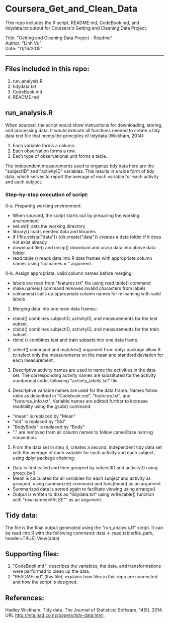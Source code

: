 # Coursera_Get_and_Clean_Data
This repo includes the R script, README.md, CodeBook.md, and tidydata.txt output for Coursera's Getting and Cleaning Data Project. <br> 

Title: "Getting and Cleaning Data Project - Readme"<br>
Author: "Linh Vu"<br>
Date: "11/16/2015"<br>

---
## Files included in this repo:
1. run_analysis.R
2. tidydata.txt
3. CodeBook.md
4. README.md

## run_analysis.R
When sourced, the script would show instructions for downloading, storing, and processing data. It would execute all functions needed to create a tidy data text file that meets the principles of tidydata (Wickham, 2014):

1. Each variable forms a column.<br>
2. Each observation forms a row.<br>
3. Each type of observational unit forms a table.<br>

The independent measurements used to organize tidy data here are the "subjectID" and "activityID" variables. This results in a wide form of tidy data, which serves to report the average of each variable for each activity and each subject.

### Step-by-step execution of script:

 0-a. Preparing working environment:
 -  When sourced, the script starts out by preparing the working environment
 -  set.wd() sets the working directory
 -  library() loads needed data and libraries
 -  if (!file.exists("data")) {dir.create("data")} creates a data folder if it does not exist already
 -  download.file() and unzip() download and unzip data into above data folder. 
 -  read.table () reads data into R data frames with appropriate column names using "colnames = " argument.<br>

 0-b. Assign appropriate, valid column names before merging:
 -  labels are read from "features.txt" file using read.table() command
 -  make.names() command removes invalid characters from labels
 -  colnames() calls up appropriate column names for re-naming with valid labels

1. Merging data into one main data frames:
 - cbind() combines subjectID, activityID, and measurements for the test subset.
 - cbind() combines subjectID, activityID, and measurements for the train subset.
 - rbind () combines test and train subsets into one data frame.

2. select() command and matches() argument from dplyr package allow R to select only the measurements on the mean and standard deviation for each measurement.

3. Descriptive activity names are used to name the activities in the data set. The corresponding activity names are substituted for the activity numberical code, following "activity_labels.txt" file.

4. Descriptive variable names are used for the data frame. Names follow rules as described in "Codebook.md", "features.txt", and "features_info.txt". Variable names are editted further to increase readibility using the gsub() command:
 - "mean" is replaced by "Mean"
 - "std" is replaced by "Std"
 - "BodyBody" is replaced by "Body"
 - "." are removed from all column names to follow camelCase naming convention.

5. From the data set in step 4, creates a second, independent tidy data set with the average of each variable for each activity and each subject, using dplyr package chaining: 
 - Data is first called and then grouped by subjectID and activityID using group_by()
 - Mean is calculated for all variables for each subject and activity as grouped, using summarize() command and funs(mean) as an argument
 - Summarized data is sorted again to facilitate viewing using arrange()
 - Output is written to disk as "tidydata.txt" using write.table() function with "row.names=FALSE"" as an argument.
 
## Tidy data:
The file is the final output generated using the "run_analysis.R" script. 
It can be read into R with the following command:
        data <- read.table(file_path, header=TRUE)
        View(data)
        

## Supporting files:
1. "CodeBook.md": describes the variables, the data, and  transformations were performed to clean up the data.
2. "README.md" (this file): explains how files in this repo are connected and how the script is designed.


## References:
Hadley Wickham. Tidy data. The Journal of Statistical Software, 14(5), 2014. URL http://vita.had.co.nz/papers/tidy-data.html.
